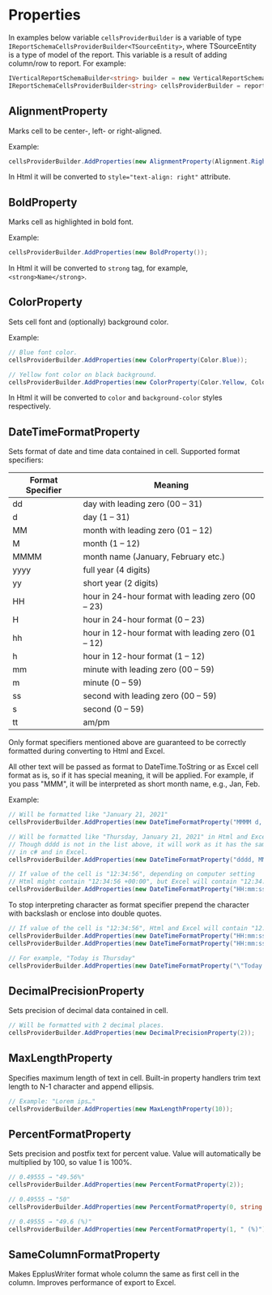 # Properties

In examples below variable `cellsProviderBuilder` is a variable of type `IReportSchemaCellsProviderBuilder<TSourceEntity>`, where TSourceEntity is a type of model of the report. This variable is a result of adding column/row to report. For example:

```c#
IVerticalReportSchemaBuilder<string> builder = new VerticalReportSchemaBuilder<string>();
IReportSchemaCellsProviderBuilder<string> cellsProviderBuilder = reportBuilder.AddColumn("Value");
```

## AlignmentProperty

Marks cell to be center-, left- or right-aligned.

Example:
```c#
cellsProviderBuilder.AddProperties(new AlignmentProperty(Alignment.Right));
```

In Html it will be converted to `style="text-align: right"` attribute.

## BoldProperty

Marks cell as highlighted in bold font.

Example:
```c#
cellsProviderBuilder.AddProperties(new BoldProperty());
```

In Html it will be converted to `strong` tag, for example, `<strong>Name</strong>`.

## ColorProperty

Sets cell font and (optionally) background color.

Example:
```c#
// Blue font color.
cellsProviderBuilder.AddProperties(new ColorProperty(Color.Blue));

// Yellow font color on black background.
cellsProviderBuilder.AddProperties(new ColorProperty(Color.Yellow, Color.Black));
```

In Html it will be converted to `color` and `background-color` styles respectively.

## DateTimeFormatProperty

Sets format of date and time data contained in cell. Supported format specifiers:

Format Specifier | Meaning
-----------------|--------
dd               |  day with leading zero (00 – 31)
d                |  day (1 – 31)
MM               |  month with leading zero (01 – 12)
M                |  month (1 – 12)
MMMM             |  month name (January, February etc.)
yyyy             |  full year (4 digits)
yy               |  short year (2 digits)
HH               |  hour in 24-hour format with leading zero (00 – 23)
H                |  hour in 24-hour format (0 – 23)
hh               |  hour in 12-hour format with leading zero (01 – 12)
h                |  hour in 12-hour format (1 – 12)
mm               |  minute with leading zero (00 – 59)
m                |  minute (0 – 59)
ss               |  second with leading zero (00 – 59)
s                |  second (0 – 59)
tt               |  am/pm

Only format specifiers mentioned above are guaranteed to be correctly formatted during converting to Html and Excel.

All other text will be passed as format to DateTime.ToString or as Excel cell format as is, so if it has special meaning, it will be applied. For example, if you pass "MMM", it will be interpreted as short month name, e.g., Jan, Feb.

Example:
```c#
// Will be formatted like "January 21, 2021"
cellsProviderBuilder.AddProperties(new DateTimeFormatProperty("MMMM d, yyyy"));

// Will be formatted like "Thursday, January 21, 2021" in Html and Excel.
// Though dddd is not in the list above, it will work as it has the same meaning
// in c# and in Excel.
cellsProviderBuilder.AddProperties(new DateTimeFormatProperty("dddd, MMMM d, yyyy"));

// If value of the cell is "12:34:56", depending on computer setting
// Html might contain "12:34:56 +00:00", but Excel will contain "12:34:56 K"
cellsProviderBuilder.AddProperties(new DateTimeFormatProperty("HH:mm:ss K"));
```

To stop interpreting character as format specifier prepend the character with backslash or enclose into double quotes.

```c#
// If value of the cell is "12:34:56", Html and Excel will contain "12:34:56 K"
cellsProviderBuilder.AddProperties(new DateTimeFormatProperty("HH:mm:ss \"K\""));
cellsProviderBuilder.AddProperties(new DateTimeFormatProperty("HH:mm:ss \\K"));

// For example, "Today is Thursday"
cellsProviderBuilder.AddProperties(new DateTimeFormatProperty("\"Today is \"dddd"));
```

## DecimalPrecisionProperty

Sets precision of decimal data contained in cell.

```c#
// Will be formatted with 2 decimal places.
cellsProviderBuilder.AddProperties(new DecimalPrecisionProperty(2));
```

## MaxLengthProperty

Specifies maximum length of text in cell. Built-in property handlers trim text length to N-1 character and append ellipsis.

```c#
// Example: "Lorem ips…"
cellsProviderBuilder.AddProperties(new MaxLengthProperty(10));
```

## PercentFormatProperty

Sets precision and postfix text for percent value. Value will automatically be multiplied by 100, so value 1 is 100%.

```c#
// 0.49555 → "49.56%"
cellsProviderBuilder.AddProperties(new PercentFormatProperty(2));

// 0.49555 → "50"
cellsProviderBuilder.AddProperties(new PercentFormatProperty(0, string.Empty));

// 0.49555 → "49.6 (%)"
cellsProviderBuilder.AddProperties(new PercentFormatProperty(1, " (%)"));
```

## SameColumnFormatProperty

Makes EpplusWriter format whole column the same as first cell in the column. Improves performance of export to Excel.
